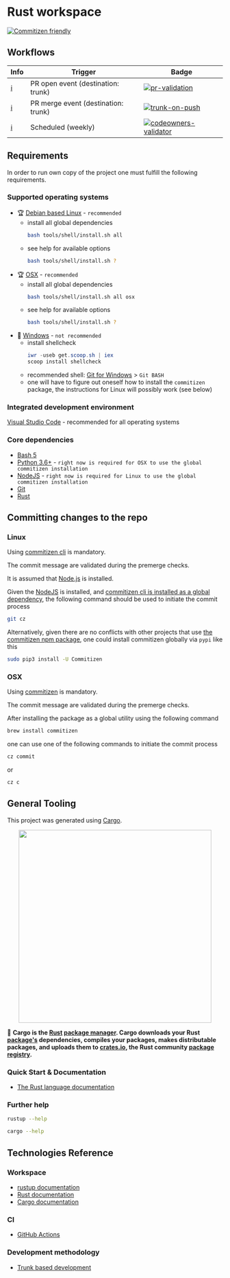 # Rust workspace

[![Commitizen friendly](https://img.shields.io/badge/commitizen-friendly-brightgreen.svg)](http://commitizen.github.io/cz-cli/)

## Workflows

| Info                                                                               | Trigger                             | Badge                                                                                                                                                                                                                 |
| ---------------------------------------------------------------------------------- | ----------------------------------- | --------------------------------------------------------------------------------------------------------------------------------------------------------------------------------------------------------------------- |
| [:information_source:](# 'Quality gates.')                                         | PR open event (destination: trunk)  | [![pr-validation](https://github.com/rust-o-man/rust-workspace/actions/workflows/pr-validation.yml/badge.svg)](https://github.com/rust-o-man/rust-workspace/actions/workflows/pr-validation.yml)                      |
| [:information_source:](# 'Full testing, deliverables build and deployment (TBI).') | PR merge event (destination: trunk) | [![trunk-on-push](https://github.com/rust-o-man/rust-workspace/actions/workflows/trunk-on-push.yml/badge.svg)](https://github.com/rust-o-man/rust-workspace/actions/workflows/trunk-on-push.yml)                      |
| [:information_source:](# 'Code ownership validation.')                             | Scheduled (weekly)                  | [![codeowners-validator](https://github.com/rust-o-man/rust-workspace/actions/workflows/codeowners-validator.yml/badge.svg)](https://github.com/rust-o-man/rust-workspace/actions/workflows/codeowners-validator.yml) |

## Requirements

In order to run own copy of the project one must fulfill the following requirements.

### Supported operating systems

- :trophy: [Debian based Linux](https://en.wikipedia.org/wiki/List_of_Linux_distributions#Debian-based) - `recommended`
  - install all global dependencies
    ```bash
    bash tools/shell/install.sh all
    ```
  - see help for available options
    ```bash
    bash tools/shell/install.sh ?
    ```
- :trophy: [OSX](https://en.wikipedia.org/wiki/MacOS) - `recommended`
  - install all global dependencies
    ```bash
    bash tools/shell/install.sh all osx
    ```
  - see help for available options
    ```bash
    bash tools/shell/install.sh ?
    ```
- :no_entry_sign: [Windows](https://en.wikipedia.org/wiki/Microsoft_Windows) - `not recommended`
  - install shellcheck
    ```powershell
    iwr -useb get.scoop.sh | iex
    scoop install shellcheck
    ```
  - recommended shell: [Git for Windows](https://gitforwindows.org/) > `Git BASH`
  - one will have to figure out oneself how to install the `commitizen` package, the instructions for Linux will possibly work (see below)

### Integrated development environment

[Visual Studio Code](https://code.visualstudio.com/) - recommended for all operating systems

### Core dependencies

- [Bash 5](https://www.gnu.org/software/bash/)
- [Python 3.6+](https://www.python.org/) - `right now is required for OSX to use the global commitizen installation`
- [NodeJS](https://nodejs.org/) - `right now is required for Linux to use the global commitizen installation`
- [Git](https://git-scm.com/)
- [Rust](https://www.rust-lang.org/)

## Committing changes to the repo

### Linux

Using [commitizen cli](https://github.com/commitizen/cz-cli) is mandatory.

The commit message are validated during the premerge checks.

It is assumed that [Node.js](https://nodejs.org/) is installed.

Given the [NodeJS](https://nodejs.org/) is installed, and [commitizen cli is installed as a global dependency](https://github.com/commitizen/cz-cli#conventional-commit-messages-as-a-global-utility), the following command should be used to initiate the commit process

```bash
git cz
```

Alternatively, given there are no conflicts with other projects that use [the commitizen npm package](https://www.npmjs.com/package/commitizen), one could install commitizen globally via `pypi` like this

```bash
sudo pip3 install -U Commitizen
```

### OSX

Using [commitizen](https://pypi.org/project/commitizen/) is mandatory.

The commit message are validated during the premerge checks.

After installing the package as a global utility using the following command

```bash
brew install commitizen
```

one can use one of the following commands to initiate the commit process

```bash
cz commit
```

or

```bash
cz c
```

## General Tooling

This project was generated using [Cargo](https://doc.rust-lang.org/cargo/).

<p align="center"><img src="https://doc.rust-lang.org/cargo/images/Cargo-Logo-Small.png" width="450"></p>

🔎 **Cargo is the [Rust](https://www.rust-lang.org/) [package manager](https://doc.rust-lang.org/cargo/appendix/glossary.html#package-manager). Cargo downloads your Rust [package's](https://doc.rust-lang.org/cargo/appendix/glossary.html#package) dependencies, compiles your packages, makes distributable packages, and uploads them to [crates.io](https://crates.io/), the Rust community [package registry](https://doc.rust-lang.org/cargo/appendix/glossary.html#package-registry).**

### Quick Start & Documentation

- [The Rust language documentation](https://www.rust-lang.org/tools/install)

### Further help

```bash
rustup --help
```

```bash
cargo --help
```

## Technologies Reference

### Workspace

- [rustup documentation](https://rust-lang.github.io/rustup/)
- [Rust documentation](https://doc.rust-lang.org/book/)
- [Cargo documentation](https://doc.rust-lang.org/cargo)

### CI

- [GitHub Actions](https://github.com/features/actions)

### Development methodology

- [Trunk based development](https://trunkbaseddevelopment.com/)
